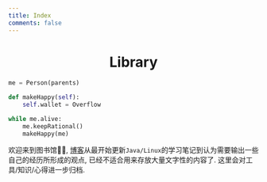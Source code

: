 ```yaml
---
title: Index
comments: false
---
```


<h1 align="center">Library</h1>

```python
me = Person(parents)

def makeHappy(self):
    self.wallet = Overflow

while me.alive:
    me.keepRational()
    makeHappy(me)

```

欢迎来到图书馆🙋🏻, [博客](https://hi.asyncx.top)从最开始更新`Java/Linux`的学习笔记到认为需要输出一些自己的经历所形成的观点, 已经不适合用来存放大量文字性的内容了. 这里会对工具/知识/心得进一步归档.



